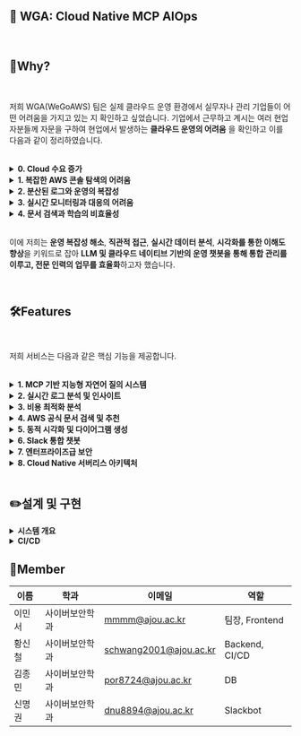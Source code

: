 ## 🤖 WGA: Cloud Native MCP AIOps
</br>

## 🤔Why?

</br>

저희 WGA(WeGoAWS) 팀은 실제 클라우드 운영 환경에서 실무자나 관리 기업들이 어떤 어려움을 가지고 있는 지 확인하고 싶었습니다. 기업에서 근무하고 계시는 여러 현업자분들께 자문을 구하여 현업에서 발생하는 **클라우드 운영의 어려움** 을 확인하고 이를 다음과 같이 정리하였습니다.

</br>

<details> 
<summary><b>0. Cloud 수요 증가</b></summary>
</br>


- Cloud 전환 및 Cloud Native 수요가 증가하는 추세
- 자원 및 비용의 통합관리가 Cloud 도입이 가지는 큰 숙제
- 이를 주도할 전문 인력 부족

</br>
</details>

<details> 
<summary><b>1. 복잡한 AWS 콘솔 탐색의 어려움</b></summary>
</br>


- **MSA(Micro-Service-Architecture)** 는 유기적이고 파편화되어 통합관리가 어려움
- 각 서비스별로 다른 인터페이스로 인한 학습 비용 증가

</br>
</details>

<details> 
<summary><b>2. 분산된 로그와 운영의 복잡성</b></summary>
</br>
  
- CloudTrail, GuardDuty 등 각 서비스에 **로그 데이터 분산**
- SQL 쿼리 작성 없이는 접근하기 어려운 Athena 기반 분석
- 많은 운영 작업이 수동적이고 반복적으로 이루어져 **비효율적, 인적 오류 가능성 높음**
  
</br>
</details>

<details> 
<summary><b>3. 실시간 모니터링과 대응의 어려움</b></summary>
</br>
  
- 분산된 CloudWatch 대시보드와 알람 확인의 복잡성
- 비용 분석과 최적화를 위한 데이터 수집의 번거로움
  
</br>
</details>

<details> 
<summary><b>4. 문서 검색과 학습의 비효율성</b></summary>
</br>
  
- 방대한 AWS 공식 문서에서 필요한 정보를 찾기 어려움
- 한국어로 번역된 최신 정보의 부족
  
</br>
</details>

</br>

이에 저희는 **운영 복잡성 해소**, **직관적 접근**, **실시간 데이터 분석**, **시각화를 통한 이해도 향상**을 키워드로 잡아 **LLM 및 클라우드 네이티브 기반의 운영 챗봇을 통해 통합 관리를 이루고, 전문 인력의 업무를 효율화**하고자 했습니다.

</br>

## 🛠️Features
</br>

저희 서비스는 다음과 같은 핵심 기능을 제공합니다.

</br>

<details>
<summary><b>1. MCP 기반 지능형 자연어 질의 시스템</b></summary>
</br>

- **다중 AI 모델 지원**
  - Anthropic Claude 3.7 Sonnet (기본)
  - 사용자별 모델 선택 가능


- **고급 대화 처리**
  - **멀티턴 대화**를 통한 문맥 이해
  - 세션 기반 대화 히스토리 관리
  - **복잡한 클라우드 운영 질문 해석**



</br>
</details>

<details>
<summary><b>2. 실시간 로그 분석 및 인사이트</b></summary>
</br>

- **통합 로그 분석**
  - CloudTrail, GuardDuty, Lambda 등 **다양한 서비스 로그 통합 분석**
  - 자동 쿼리 생성 (에러 분석, 성능 분석, 보안 분석)
  - 시간대별/사용자별/IP별 상세 분석

</br>
</details>

<details>
<summary><b>3. 비용 최적화 분석</b></summary>
</br>

- **다차원 비용 분석**
  - 일별/지역별/서비스별 상세 비용 분석
  - **인스턴스 타입별 비용 최적화 제안**
  - **비용 급증 알림 및 트렌드 분석**

- **시각적 비용 리포트**
  - 테이블 형태의 상세 비용 내역
  - 차트를 통한 비용 트렌드 시각화

</br>
</details>

<details>
<summary><b>4. AWS 공식 문서 검색 및 추천</b></summary>
</br>

- **지능형 문서 검색**
  - AWS 공식 문서 API 연동
  - **질문 맥락에 맞는 관련 문서 자동 추천**
  - 페이지네이션을 통한 대용량 문서 처리

- **다국어 지원**
  - 한국어 자동 번역 및 요약 제공
  - 기술 용어 보존 및 정확한 번역

</br>
</details>

<details>
<summary><b>5. 동적 시각화 및 다이어그램 생성</b></summary>
</br>

- **15종류 차트 지원**
  - Line, Bar, Pie, Scatter, Area, Column 차트
  - Word Cloud, Radar, Histogram, Treemap
  - Dual-axes, Mind Map, Network Graph, Flow Diagram, Fishbone

- **AWS 아키텍처 다이어그램**
  - Python Diagrams 패키지 기반 자동 생성
  - AWS, K8s, On-premise 아키텍처 지원
  - 한글 폰트 자동 설정으로 완벽한 한국어 지원

</br>
</details>

<details>
<summary><b>6. Slack 통합 챗봇</b></summary>
</br>

- **슬래시 명령어 지원**
  - `/models` 명령어로 AI 모델 선택
  - DM을 통한 대화 인터페이스 제공
  - 대화 히스토리 기반 연속 질의

</br>
</details>

<details>
<summary><b>7. 엔터프라이즈급 보안</b></summary>
</br>

- **다층 보안 인증**
  - **AWS Cognito 기반 사용자 인증**
  - OAuth 2.0 / OpenID Connect 표준 준수
  - Slack과 AWS 계정 연동 인증

- **세밀한 권한 관리**
  - IAM 역할 기반 API 접근 제어
  - 리소스별 세분화된 권한 설정
  - CORS 정책을 통한 도메인 보안

</br>
</details>

<details>
<summary><b>8. Cloud Native 서버리스 아키텍처</b></summary>
</br>

- **서버리스 컴퓨팅**
  - AWS Lambda를 통한 **마이크로서비스 통합 아키텍처**
  - API Gateway 기반 RESTful API 설계
  - Auto Scaling과 고가용성 보장

- **Infrastructure as Code**
  - **CloudFormation을 통한 완전 자동화**
  - 환경별(dev/test/prod) 스택 분리
  - **원클릭 배포 및 롤백 지원**

- **데이터 저장소**
  - DynamoDB를 통한 NoSQL 데이터 관리
  - S3 기반 정적 웹 호스팅
  - Athena를 통한 데이터 레이크 분석

</br>
</details>

</br>

## ✏️설계 및 구현
<details> 
<summary><b>시스템 개요</b></summary>
</br>
  
![image](https://github.com/user-attachments/assets/2dea6181-5280-46ec-a144-55a413020ffd)


</br>
</details>

<details> 
<summary><b>CI/CD</b></summary>
</br>
  
![image](https://github.com/user-attachments/assets/6b7e19cb-0c09-4570-b840-02fe452c0ef5)

</br>
</details>


## 🦅Member
| 이름 | 학과 | 이메일 | 역할 |
| --- | --- | --- | --- |
| 이민서 | 사이버보안학과 | mmmm@ajou.ac.kr | 팀장, Frontend |
| 황신철 | 사이버보안학과 | schwang2001@ajou.ac.kr | Backend, CI/CD |
| 김종민 | 사이버보안학과 | por8724@ajou.ac.kr | DB |
| 신명권 | 사이버보안학과 | dnu8894@ajou.ac.kr | Slackbot |
